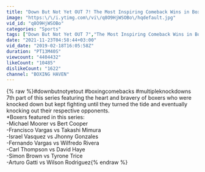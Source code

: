 ```yaml
---
title: "Down But Not Yet OUT 7! The Most Inspiring Comeback Wins in Boxing"
image: "https:\/\/i.ytimg.com\/vi\/q8O9HjWSOBo\/hqdefault.jpg"
vid_id: "q8O9HjWSOBo"
categories: "Sports"
tags: ["Down But Not Yet OUT 7","The Most Inspiring Comeback Wins in Boxing","Off the Canvass To Win"]
date: "2021-11-23T04:58:44+03:00"
vid_date: "2019-02-18T16:05:58Z"
duration: "PT13M40S"
viewcount: "4404432"
likeCount: "10485"
dislikeCount: "1622"
channel: "BOXING HAVEN"
---
```

{% raw %}#downbutnotyetout #boxingcomebacks #multipleknockdowns<br />7th part of this series featuring the heart and bravery of boxers who were knocked down but kept fighting until they turned the tide and eventually knocking out their respective opponents. <br />*Boxers featured in this series:<br />-Michael Moorer vs Bert Cooper<br />-Francisco Vargas vs Takashi Mimura<br />-Israel Vasquez vs Jhonny Gonzales<br />-Fernando Vargas vs Wilfredo Rivera<br />-Carl Thompson vs David Haye<br />-Simon Brown vs Tyrone Trice<br />-Arturo Gatti vs Wilson Rodriguez{% endraw %}
